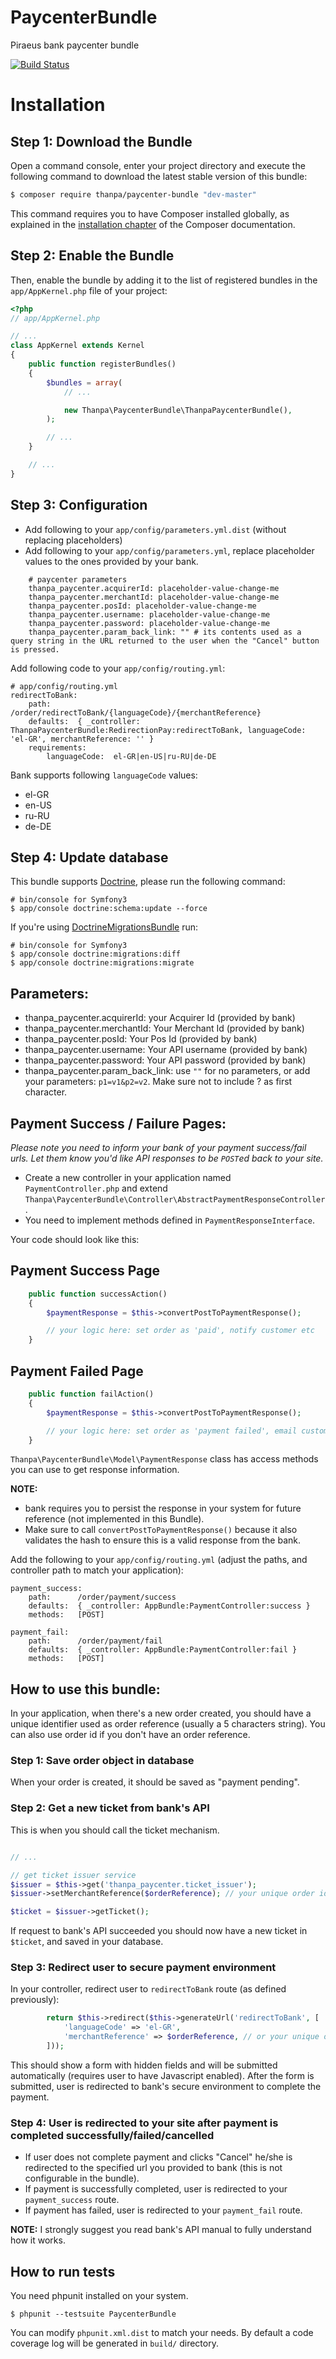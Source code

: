 # PaycenterBundle
Piraeus bank paycenter bundle

[![Build Status](https://travis-ci.org/george-thanpa/PaycenterBundle.svg?branch=master)](https://travis-ci.org/george-thanpa/PaycenterBundle)

Installation
============

Step 1: Download the Bundle
---------------------------

Open a command console, enter your project directory and execute the
following command to download the latest stable version of this bundle:

```bash
$ composer require thanpa/paycenter-bundle "dev-master"
```

This command requires you to have Composer installed globally, as explained
in the [installation chapter](https://getcomposer.org/doc/00-intro.md)
of the Composer documentation.

Step 2: Enable the Bundle
-------------------------

Then, enable the bundle by adding it to the list of registered bundles
in the `app/AppKernel.php` file of your project:

```php
<?php
// app/AppKernel.php

// ...
class AppKernel extends Kernel
{
    public function registerBundles()
    {
        $bundles = array(
            // ...

            new Thanpa\PaycenterBundle\ThanpaPaycenterBundle(),
        );

        // ...
    }

    // ...
}
```

Step 3: Configuration
-------------

* Add following to your ```app/config/parameters.yml.dist``` (without replacing placeholders)
* Add following to your ```app/config/parameters.yml```, replace placeholder values to the ones provided by your bank.

```
    # paycenter parameters
    thanpa_paycenter.acquirerId: placeholder-value-change-me
    thanpa_paycenter.merchantId: placeholder-value-change-me
    thanpa_paycenter.posId: placeholder-value-change-me
    thanpa_paycenter.username: placeholder-value-change-me
    thanpa_paycenter.password: placeholder-value-change-me
    thanpa_paycenter.param_back_link: "" # its contents used as a query string in the URL returned to the user when the "Cancel" button is pressed.
```

Add following code to your ```app/config/routing.yml```:

```
# app/config/routing.yml
redirectToBank:
    path:      /order/redirectToBank/{languageCode}/{merchantReference}
    defaults:  { _controller: ThanpaPaycenterBundle:RedirectionPay:redirectToBank, languageCode: 'el-GR', merchantReference: '' }
    requirements:
        languageCode:  el-GR|en-US|ru-RU|de-DE
```

Bank supports following ```languageCode``` values:
* el-GR
* en-US
* ru-RU
* de-DE

Step 4: Update database
-----------------------
This bundle supports [Doctrine](http://symfony.com/doc/current/book/doctrine.html), please run the following command:
```
# bin/console for Symfony3
$ app/console doctrine:schema:update --force
```

If you're using [DoctrineMigrationsBundle](http://symfony.com/doc/current/bundles/DoctrineMigrationsBundle/index.html) run:
```
# bin/console for Symfony3
$ app/console doctrine:migrations:diff
$ app/console doctrine:migrations:migrate
```

## Parameters:
* thanpa_paycenter.acquirerId: your Acquirer Id (provided by bank)
* thanpa_paycenter.merchantId: Your Merchant Id (provided by bank)
* thanpa_paycenter.posId: Your Pos Id (provided by bank)
* thanpa_paycenter.username: Your API username (provided by bank)
* thanpa_paycenter.password: Your API password (provided by bank)
* thanpa_paycenter.param_back_link: use ```""``` for no parameters, or add your parameters: ```p1=v1&p2=v2```. Make sure not to include ? as first character.

Payment Success / Failure Pages:
--------------------------------

*Please note you need to inform your bank of your payment success/fail urls. Let them know you'd like API responses to be ```POST```ed back to your site.*

* Create a new controller in your application named ```PaymentController.php``` and extend ```Thanpa\PaycenterBundle\Controller\AbstractPaymentResponseController```.
* You need to implement methods defined in ```PaymentResponseInterface```.

Your code should look like this:

## Payment Success Page
```php
    public function successAction()
    {
        $paymentResponse = $this->convertPostToPaymentResponse();

        // your logic here: set order as 'paid', notify customer etc
    }
```

## Payment Failed Page
```php
    public function failAction()
    {
        $paymentResponse = $this->convertPostToPaymentResponse();

        // your logic here: set order as 'payment failed', email customer etc
    }
```

```Thanpa\PaycenterBundle\Model\PaymentResponse``` class has access methods you can use to get response information.

**NOTE:**
* bank requires you to persist the response in your system for future reference (not implemented in this Bundle).
* Make sure to call ```convertPostToPaymentResponse()``` because it also validates the hash to ensure this is a valid response from the bank.

Add the following to your ```app/config/routing.yml``` (adjust the paths, and controller path to match your application):

```
payment_success:
    path:      /order/payment/success
    defaults:  { _controller: AppBundle:PaymentController:success }
    methods:   [POST]

payment_fail:
    path:      /order/payment/fail
    defaults:  { _controller: AppBundle:PaymentController:fail }
    methods:   [POST]
```

How to use this bundle:
-----------------------
In your application, when there's a new order created, you should have a unique identifier used as order reference (usually a 5 characters string).
You can also use order id if you don't have an order reference.

### Step 1: Save order object in database

When your order is created, it should be saved as "payment pending".

### Step 2: Get a new ticket from bank's API

This is when you should call the ticket mechanism.

```php

// ...

// get ticket issuer service
$issuer = $this->get('thanpa_paycenter.ticket_issuer');
$issuer->setMerchantReference($orderReference); // your unique order identifier

$ticket = $issuer->getTicket();

```

If request to bank's API succeeded you should now have a new ticket in ```$ticket```, and saved in your database.

### Step 3: Redirect user to secure payment environment

In your controller, redirect user to ```redirectToBank``` route (as defined previously):

```php
        return $this->redirect($this->generateUrl('redirectToBank', [
            'languageCode' => 'el-GR',
            'merchantReference' => $orderReference, // or your unique order identifier
        ]));
```

This should show a form with hidden fields and will be submitted automatically (requires user to have Javascript enabled).
After the form is submitted, user is redirected to bank's secure environment to complete the payment.

### Step 4: User is redirected to your site after payment is completed successfully/failed/cancelled
* If user does not complete payment and clicks "Cancel" he/she is redirected to the specified url you provided to bank (this is not configurable in the bundle).
* If payment is successfully completed, user is redirected to your ```payment_success``` route.
* If payment has failed, user is redirected to your ```payment_fail``` route.

**NOTE:** I strongly suggest you read bank's API manual to fully understand how it works.

How to run tests
----------------

You need phpunit installed on your system.

```
$ phpunit --testsuite PaycenterBundle
```

You can modify ```phpunit.xml.dist``` to match your needs. By default a code coverage log will be generated in ```build/``` directory.
